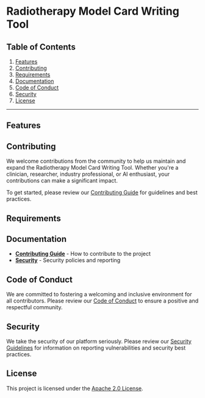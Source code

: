 # Radiotherapy Model Card Writing Tool





## Table of Contents

1. [Features](#features)
2. [Contributing](#contributing)
3. [Requirements](#requirements)
4. [Documentation](#documentation)
5. [Code of Conduct](#code-of-conduct)
6. [Security](#security)
7. [License](#license)

---

## Features



## Contributing

We welcome contributions from the community to help us maintain and expand the Radiotherapy Model Card Writing Tool. Whether you're a clinician, researcher, industry professional, or AI enthusiast, your contributions can make a significant impact.

To get started, please review our [Contributing Guide](CONTRIBUTING.md) for guidelines and best practices.

## Requirements
## Documentation

- **[Contributing Guide](CONTRIBUTING.md)** - How to contribute to the project
- **[Security](SECURITY.md)** - Security policies and reporting

## Code of Conduct

We are committed to fostering a welcoming and inclusive environment for all contributors. Please review our [Code of Conduct](CODE_OF_CONDUCT.md) to ensure a positive and respectful community.

## Security

We take the security of our platform seriously. Please review our [Security Guidelines](SECURITY.md) for information on reporting vulnerabilities and security best practices.

## License

This project is licensed under the [Apache 2.0 License](LICENSE).